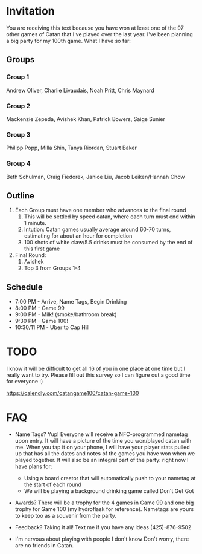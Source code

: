 # Invitation

You are receiving this text because you have won at least one of the 97 other games of Catan that I've played over the last year. I've been planning a big party for my 100th game. What I have so far: 

## Groups

### Group 1
Andrew Oliver, Charlie Livaudais, Noah Pritt, Chris Maynard

### Group 2
 Mackenzie Zepeda, Avishek Khan, Patrick Bowers, Saige Sunier

### Group 3
Philipp Popp, Milla Shin, Tanya Riordan, Stuart Baker

### Group 4
Beth Schulman, Craig Fiedorek, Janice Liu, Jacob Leiken/Hannah Chow


## Outline
1. Each Group must have one member who advances to the final round
    1. This will be settled by speed catan, where each turn must end within 1 minute.
    1. Intution: Catan games usually average around 60-70 turns, estimating for about an hour for completion
    1. 100 shots of white claw/5.5 drinks must be consumed by the end of this first game
1. Final Round: 
    1. Avishek
    1. Top 3 from Groups 1-4

## Schedule 
- 7:00 PM - Arrive, Name Tags, Begin Drinking
- 8:00 PM - Game 99
- 9:00 PM - Milk! (smoke/bathroom break)
- 9:30 PM - Game 100!
- 10:30/11 PM - Uber to Cap Hill
# TODO
I know it will be difficult to get all 16 of you in one place at one time but I really want to try. Please fill out this survey so I can figure out a good time for everyone :) 

https://calendly.com/catangame100/catan-game-100

# FAQ
- Name Tags? 
Yup! Everyone will receive a NFC-programmed nametag upon entry. It will have a picture of the time you won/played catan with me. When you tap it on your phone, I will have your player stats pulled up that has all the dates and notes of the games you have won when we played together. It will also be an integral part of the party: right now I have plans for: 
    - Using a board creator that will automatically push to your nametag at the start of each round
    - We will be playing a background drinking game called Don't Get Got

- Awards? 
There will be a trophy for the 4 games in Game 99 and one big trophy for Game 100 (my hydroflask for reference). Nametags are yours to keep too as a souvenir from the party. 

- Feedback? 
Taking it all! Text me if you have any ideas (425)-876-9502

- I'm nervous about playing with people I don't know 
Don't worry, there are no friends in Catan. 

